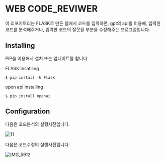 WEB CODE_REVIWER
=====

이 리포지토리는 FLASK로 만든 웹에서 코드를 입력하면, gpt의 api를 이용해, 입력한 코드를 분석해주거나,
입력한 코드의 잘못된 부분을 수정해주는 프로그램입니다.


Installing
----------
PIP을 이용해서 설치 또는 업데이트를 합니다

FLASK Insatlling

    $ pip install -U Flask

open api Installing

    $ pip install openai

Configuration
------------

다음은 코드분석의 실행사진입니다.

![11](https://github.com/alstlr1234/flask/assets/129020671/9fc30977-9ced-4fb5-9cc9-b38779ea6270)

다음은 코드수정의 실행사진입니다.

![IMG_5912](https://github.com/alstlr1234/flask/assets/129020671/f396eff5-01f2-4b25-bbf2-b6011b731e6c)
